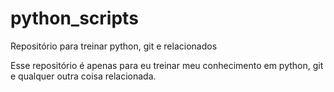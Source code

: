 # python_scripts
Repositório para treinar python, git e relacionados

Esse repositório é apenas para eu treinar meu conhecimento em python, git e qualquer outra coisa relacionada.
